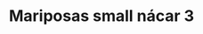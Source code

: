 ---
title: Mariposas small nácar 3
date: 
draft: false

# descripcion
description : Aros colgantes pasantes en plata 925 y nácar

materials: 

color: 

dimensions: largo total 2.6cm ancho 1,4cm

code: 01-01-0807

type: "Aros"

categories: []

price: $4.290,00

price_eftvo: $3.650,00

# Images
# first image will be shown in the product page
images:
  # - image: "images/path_to_image"
  # La ubicacion de las imagenes es imagenes/Aros/Aros.Colgantes/01-01-0807-mariposas-small-nacar-3
  - image: "./images/aros/colgantes/01-01-0807-mariposas-small-nacar-3_a.jpg"
  - image: "./images/aros/colgantes/01-01-0807-mariposas-small-nacar-3_b.jpg"
---